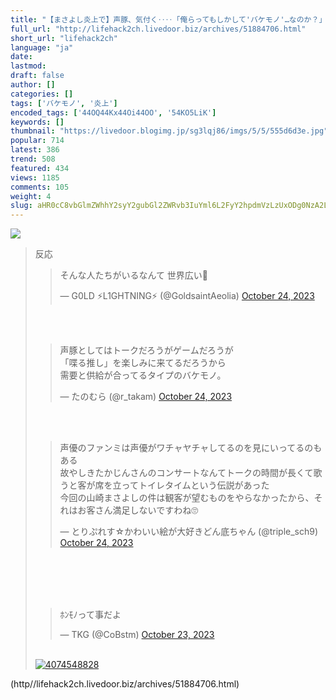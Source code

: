 ```yaml
---
title: "【まさよし炎上で】声豚、気付く‥‥「俺らってもしかして'バケモノ'…なのか？」"
full_url: "http://lifehack2ch.livedoor.biz/archives/51884706.html"
short_url: "lifehack2ch"
language: "ja"
date: 
lastmod: 
draft: false
author: []
categories: []
tags: ['バケモノ', '炎上']
encoded_tags: ['44OQ44Kx44Oi44OO', '54KO5LiK']
keywords: []
thumbnail: "https://livedoor.blogimg.jp/sg3lqj86/imgs/5/5/555d6d3e.jpg"
popular: 714
latest: 386
trend: 508
featured: 434
views: 1185
comments: 105
weight: 4
slug: aHR0cC8vbGlmZWhhY2syY2gubGl2ZWRvb3IuYml6L2FyY2hpdmVzLzUxODg0NzA2Lmh0bWw=
---
```


![](https://livedoor.blogimg.jp/sg3lqj86/imgs/5/5/555d6d3e.jpg)

<blockquote class='AAA'>反応<br><blockquote class='twitter-tweet'><p dir='ltr' lang='ja'>そんな人たちがいるなんて 世界広い🥹</p>— G0LD ⚡️L1GHTNING⚡️ (@GoldsaintAeolia) <a href='https//twitter.com/GoldsaintAeolia/status/1716644549471473786?ref_src=twsrc%5Etfw'>October 24, 2023</a></blockquote><br> <br> <blockquote class='twitter-tweet'><p dir='ltr' lang='ja'>声豚としてはトークだろうがゲームだろうが<br>「喋る推し」を楽しみに来てるだろうから<br>需要と供給が合ってるタイプのバケモノ。</p>— たのむら (@r_takam) <a href='https//twitter.com/r_takam/status/1716655752537071978?ref_src=twsrc%5Etfw'>October 24, 2023</a></blockquote><br> <br> <blockquote class='twitter-tweet'><p dir='ltr' lang='ja'>声優のファンミは声優がワチャヤチャしてるのを見にいってるのもある<br>故やしきたかじんさんのコンサートなんてトークの時間が長くて歌うと客が席を立ってトイレタイムという伝説があった<br>今回の山崎まさよしの件は観客が望むものをやらなかったから、それはお客さん満足しないですわね🙄</p>— とりぷれす☆かわいい絵が大好きどん底ちゃん (@triple_sch9) <a href='https//twitter.com/triple_sch9/status/1716642857686372734?ref_src=twsrc%5Etfw'>October 24, 2023</a></blockquote><br> <br> <br> <br> <blockquote class='twitter-tweet'><p dir='ltr' lang='ja'>ﾎﾝﾓﾉって事だよ</p>— TKG (@CoBstm) <a href='https//twitter.com/CoBstm/status/1716426048462868694?ref_src=twsrc%5Etfw'>October 23, 2023</a></blockquote><br> <a target='_blank' href='https//www.amazon.co.jp/dp/4074548828/?tag=nishiky24-22'><img border='0' alt='4074548828' src='https//m.media-amazon.com/images/I/415yRiu7zcL._SL500_._SL500_.jpg'></a> </blockquote> 

(http//lifehack2ch.livedoor.biz/archives/51884706.html)
